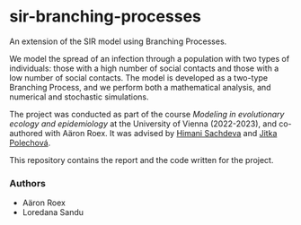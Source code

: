 # sir-branching-processes
An extension of the SIR model using Branching Processes. 

We model the spread of an infection through a population with two types of individuals: those with a high number of social contacts and those with a low number of social contacts. The model is developed as a two-type Branching Process, and we perform both a mathematical analysis, and numerical and stochastic simulations.

The project was conducted as part of the course _Modeling in evolutionary ecology and epidemiology_ at the University of Vienna (2022-2023), and co-authored with Aäron Roex. It was advised by [Himani Sachdeva](https://ufind.univie.ac.at/en/person.html?id=110430) and [Jitka Polechová](https://mabshtml.univie.ac.at/polechova/).

This repository contains the report and the code written for the project.

### Authors

- Aäron Roex
- Loredana Sandu
